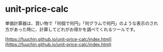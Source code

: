 # unit-price-calc
単価計算器は、買い物で「何個で何円」「何グラムで何円」のような表示のされ方があった時に、計算してどれがお得かを調べてくれるツールです。

[https://fuuchin.github.io/unit-price-calc/index.html](https://fuuchin.github.io/unit-price-calc/index.html)
